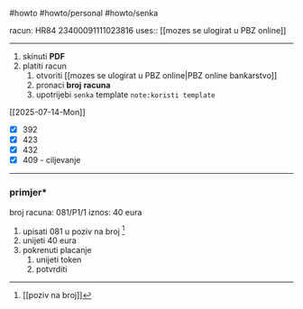#howto #howto/personal #howto/senka

racun: HR84 23400091111023816
uses:: [[mozes se ulogirat u PBZ online]]
___
1. skinuti **PDF**
2. platiti racun
	1. otvoriti [[mozes se ulogirat u PBZ online|PBZ online bankarstvo]]
	2. pronaci **broj** **racuna**
	3. upotrijebi `senka` template
`note:koristi template`  

[[2025-07-14-Mon]]
- [x] 392
- [x] 423
- [x] 432
- [x] 409 - ciljevanje

___
### **primjer***

broj racuna: 081/P1/1
iznos: 40 eura

1. upisati 081 u poziv na broj [^1]
2. unijeti 40 eura
3. pokrenuti placanje
	1. unijeti token
	2. potvrditi

[^1]: [[poziv na broj]]